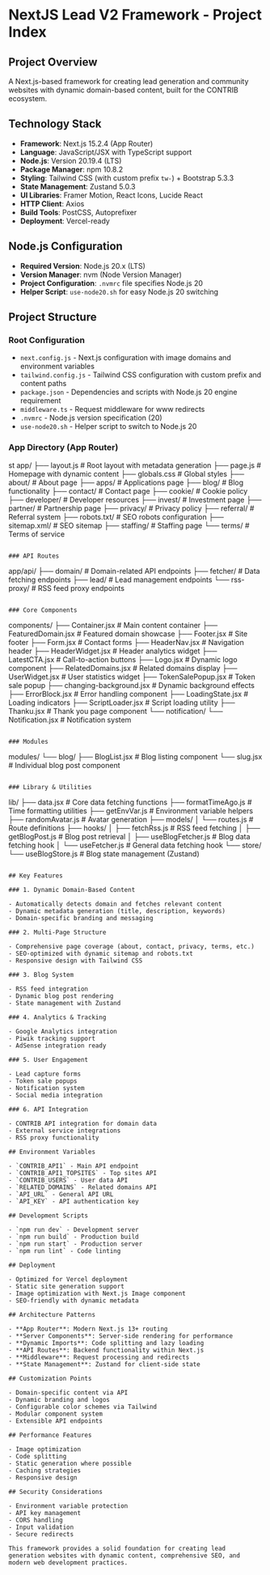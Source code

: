 # NextJS Lead V2 Framework - Project Index

## Project Overview

A Next.js-based framework for creating lead generation and community websites with dynamic domain-based content, built for the CONTRIB ecosystem.

## Technology Stack

- **Framework**: Next.js 15.2.4 (App Router)
- **Language**: JavaScript/JSX with TypeScript support
- **Node.js**: Version 20.19.4 (LTS)
- **Package Manager**: npm 10.8.2
- **Styling**: Tailwind CSS (with custom prefix `tw-`) + Bootstrap 5.3.3
- **State Management**: Zustand 5.0.3
- **UI Libraries**: Framer Motion, React Icons, Lucide React
- **HTTP Client**: Axios
- **Build Tools**: PostCSS, Autoprefixer
- **Deployment**: Vercel-ready

## Node.js Configuration

- **Required Version**: Node.js 20.x (LTS)
- **Version Manager**: nvm (Node Version Manager)
- **Project Configuration**: `.nvmrc` file specifies Node.js 20
- **Helper Script**: `use-node20.sh` for easy Node.js 20 switching

## Project Structure

### Root Configuration

- `next.config.js` - Next.js configuration with image domains and environment variables
- `tailwind.config.js` - Tailwind CSS configuration with custom prefix and content paths
- `package.json` - Dependencies and scripts with Node.js 20 engine requirement
- `middleware.ts` - Request middleware for www redirects
- `.nvmrc` - Node.js version specification (20)
- `use-node20.sh` - Helper script to switch to Node.js 20

### App Directory (App Router)

st
app/
├── layout.js          # Root layout with metadata generation
├── page.js            # Homepage with dynamic content
├── globals.css        # Global styles
├── about/             # About page
├── apps/              # Applications page
├── blog/              # Blog functionality
├── contact/           # Contact page
├── cookie/            # Cookie policy
├── developer/         # Developer resources
├── invest/            # Investment page
├── partner/           # Partnership page
├── privacy/           # Privacy policy
├── referral/          # Referral system
├── robots.txt/        # SEO robots configuration
├── sitemap.xml/       # SEO sitemap
├── staffing/          # Staffing page
└── terms/             # Terms of service

```

### API Routes

```

app/api/
├── domain/            # Domain-related API endpoints
├── fetcher/           # Data fetching endpoints
├── lead/              # Lead management endpoints
└── rss-proxy/         # RSS feed proxy endpoints

```

### Core Components

```

components/
├── Container.jsx              # Main content container
├── FeaturedDomain.jsx         # Featured domain showcase
├── Footer.jsx                 # Site footer
├── Form.jsx                   # Contact forms
├── HeaderNav.jsx              # Navigation header
├── HeaderWidget.jsx           # Header analytics widget
├── LatestCTA.jsx              # Call-to-action buttons
├── Logo.jsx                   # Dynamic logo component
├── RelatedDomains.jsx         # Related domains display
├── UserWidget.jsx             # User statistics widget
├── TokenSalePopup.jsx         # Token sale popup
├── changing-background.jsx    # Dynamic background effects
├── ErrorBlock.jsx             # Error handling component
├── LoadingState.jsx           # Loading indicators
├── ScriptLoader.jsx           # Script loading utility
├── Thanku.jsx                 # Thank you page component
└── notification/
    └── Notification.jsx       # Notification system

```

### Modules

```

modules/
└── blog/
    ├── BlogList.jsx           # Blog listing component
    └── slug.jsx               # Individual blog post component

```

### Library & Utilities

```

lib/
├── data.jsx                   # Core data fetching functions
├── formatTimeAgo.js           # Time formatting utilities
├── getEnvVar.js               # Environment variable helpers
├── randomAvatar.js            # Avatar generation
├── models/
│   └── routes.js              # Route definitions
├── hooks/
│   ├── fetchRss.js            # RSS feed fetching
│   ├── getBlogPost.js         # Blog post retrieval
│   ├── useBlogFetcher.js      # Blog data fetching hook
│   └── useFetcher.js          # General data fetching hook
└── store/
    └── useBlogStore.js        # Blog state management (Zustand)

```

## Key Features

### 1. Dynamic Domain-Based Content

- Automatically detects domain and fetches relevant content
- Dynamic metadata generation (title, description, keywords)
- Domain-specific branding and messaging

### 2. Multi-Page Structure

- Comprehensive page coverage (about, contact, privacy, terms, etc.)
- SEO-optimized with dynamic sitemap and robots.txt
- Responsive design with Tailwind CSS

### 3. Blog System

- RSS feed integration
- Dynamic blog post rendering
- State management with Zustand

### 4. Analytics & Tracking

- Google Analytics integration
- Piwik tracking support
- AdSense integration ready

### 5. User Engagement

- Lead capture forms
- Token sale popups
- Notification system
- Social media integration

### 6. API Integration

- CONTRIB API integration for domain data
- External service integrations
- RSS proxy functionality

## Environment Variables

- `CONTRIB_API1` - Main API endpoint
- `CONTRIB_API1_TOPSITES` - Top sites API
- `CONTRIB_USERS` - User data API
- `RELATED_DOMAINS` - Related domains API
- `API_URL` - General API URL
- `API_KEY` - API authentication key

## Development Scripts

- `npm run dev` - Development server
- `npm run build` - Production build
- `npm run start` - Production server
- `npm run lint` - Code linting

## Deployment

- Optimized for Vercel deployment
- Static site generation support
- Image optimization with Next.js Image component
- SEO-friendly with dynamic metadata

## Architecture Patterns

- **App Router**: Modern Next.js 13+ routing
- **Server Components**: Server-side rendering for performance
- **Dynamic Imports**: Code splitting and lazy loading
- **API Routes**: Backend functionality within Next.js
- **Middleware**: Request processing and redirects
- **State Management**: Zustand for client-side state

## Customization Points

- Domain-specific content via API
- Dynamic branding and logos
- Configurable color schemes via Tailwind
- Modular component system
- Extensible API endpoints

## Performance Features

- Image optimization
- Code splitting
- Static generation where possible
- Caching strategies
- Responsive design

## Security Considerations

- Environment variable protection
- API key management
- CORS handling
- Input validation
- Secure redirects

This framework provides a solid foundation for creating lead generation websites with dynamic content, comprehensive SEO, and modern web development practices.
